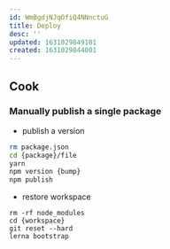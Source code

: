 ```yaml
---
id: WmBgdjNJqOfiQ4NNnctuG
title: Deploy
desc: ''
updated: 1631029849101
created: 1631029844001
---
```



## Cook
### Manually publish a single package

- publish a version
```sh
rm package.json
cd {package}/file
yarn
npm version {bump}
npm publish
```

- restore workspace
```
rm -rf node_modules
cd {workspace}
git reset --hard
lerna bootstrap
```